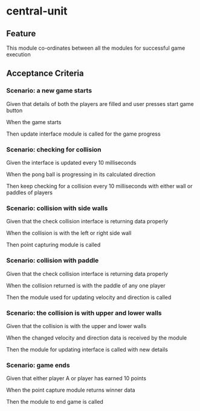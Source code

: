 # central-unit

## Feature

This module co-ordinates between all the modules for successful
game execution

## Acceptance Criteria

### Scenario: a new game starts

  Given that details of both the players are filled
  and user presses start game button

  When the game starts

  Then update interface module is called for the game progress

### Scenario: checking for collision

  Given the interface is updated every 10 milliseconds

  When the pong ball is progressing in its calculated direction

  Then keep checking for a collision every 10 milliseconds with either
  wall or paddles of players

### Scenario: collision with  side walls

  Given that the check collision interface is returning data properly
  
  When the collision is with the left or right side wall

  Then point capturing module is called

### Scenario: collision with paddle

  Given that the check collision interface is returning data properly

  When the collision returned is with the paddle of any one player

  Then the module used for updating velocity and direction is called

### Scenario: the collision is with upper and lower walls

  Given that the collision is with the upper and lower walls

  When the changed velocity and direction data is received by the module

  Then the module for updating interface is called with new details

### Scenario: game ends

  Given that either player A or player has earned 10 points

  When the point capture module returns winner data

  Then the module to end game is called
